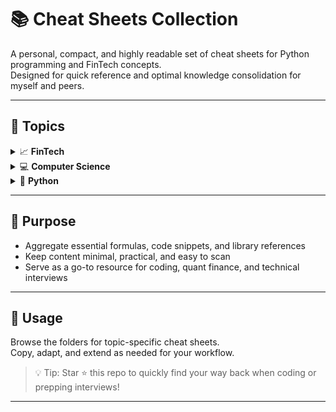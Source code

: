 # 📚 Cheat Sheets Collection

A personal, compact, and highly readable set of cheat sheets for Python programming and FinTech concepts.  
Designed for quick reference and optimal knowledge consolidation for myself and peers.

---

## 📌 Topics

<details>
<summary>📈 <strong>FinTech</strong></summary>

- **Time Value of Money (TVM)**  
  Core formulas for calculating PV, FV, annuities, and interest  
  → [time_value_money.py](finTech/TVM/time_value_money.py)

- **Libraries and SDKs for FinTech/Quant**  
  Overview of essential Python libraries, SDKs, and APIs for financial analysis, trading, and ML  
  → [libs_and_sdks.md](finTech/libs_and_sdks/libs_and_sdks.md)

</details>

<details>
<summary>💻 <strong>Computer Science</strong></summary>

- **Logarithmic Math**  
    A clear, math-focused cheat sheet explaining how to compute and interpret logarithms (base 2 and 10) by hand, with emphasis on their role in data allocation and algorithmic complexity  
    → [logarithmic_math.md](Computer_Science/logarithmic_math/logarithmic_math.md)



</details>

<details>
<summary>🐍 <strong>Python</strong></summary>

<details>
<summary>&nbsp;&nbsp;&nbsp;&nbsp;📋 <strong>Lists</strong></summary>

- **List Indexing and Access**  
  Techniques for accessing list elements, slicing, reverse indexing, and dictionary comparison  
  → [list_indexing_and_access.py](Python/Lists/list_indexing_and_access/list_indexing_and_access.py)

- **List Manipulation**  
  Built-in list methods for adding, removing, updating, and sorting elements  
  → [list_manipulation.py](Python/Lists/list_manipulation/list_manipulation.py)

</details>

</details>

---

## 🎯 Purpose

- Aggregate essential formulas, code snippets, and library references  
- Keep content minimal, practical, and easy to scan  
- Serve as a go-to resource for coding, quant finance, and technical interviews

---

## 🚀 Usage

Browse the folders for topic-specific cheat sheets.  
Copy, adapt, and extend as needed for your workflow.

> 💡 Tip: Star ⭐ this repo to quickly find your way back when coding or prepping interviews!

---
